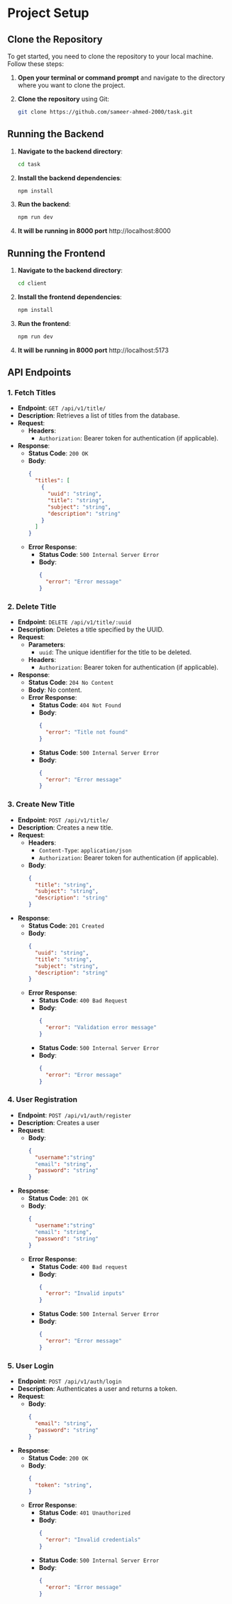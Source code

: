 # Project Setup

## Clone the Repository

To get started, you need to clone the repository to your local machine. Follow these steps:

1. **Open your terminal or command prompt** and navigate to the directory where you want to clone the project.

2. **Clone the repository** using Git:

   ```bash
   git clone https://github.com/sameer-ahmed-2000/task.git


## Running the Backend

1. **Navigate to the backend directory**:

   ```bash
   cd task

2. **Install the backend dependencies**:

   ```bash
   npm install


3. **Run the backend**:

   ```bash
   npm run dev

4. **It will be running in 8000 port**
   http://localhost:8000

## Running the Frontend

1. **Navigate to the backend directory**:

   ```bash
   cd client

2. **Install the frontend dependencies**:

   ```bash
   npm install


3. **Run the frontend**:

   ```bash
   npm run dev

4. **It will be running in 8000 port**
   http://localhost:5173



## API Endpoints

### 1. Fetch Titles
- **Endpoint**: `GET /api/v1/title/`
- **Description**: Retrieves a list of titles from the database.
- **Request**:
  - **Headers**: 
    - `Authorization`: Bearer token for authentication (if applicable).
- **Response**:
  - **Status Code**: `200 OK`
  - **Body**:
    ```json
    {
      "titles": [
        {
          "uuid": "string",
          "title": "string",
          "subject": "string",
          "description": "string"
        }
      ]
    }
    ```
  - **Error Response**:
    - **Status Code**: `500 Internal Server Error`
    - **Body**:
      ```json
      {
        "error": "Error message"
      }
      ```

### 2. Delete Title
- **Endpoint**: `DELETE /api/v1/title/:uuid`
- **Description**: Deletes a title specified by the UUID.
- **Request**:
  - **Parameters**: 
    - `uuid`: The unique identifier for the title to be deleted.
  - **Headers**:
    - `Authorization`: Bearer token for authentication (if applicable).
- **Response**:
  - **Status Code**: `204 No Content`
  - **Body**: No content.
  - **Error Response**:
    - **Status Code**: `404 Not Found`
    - **Body**:
      ```json
      {
        "error": "Title not found"
      }
      ```
    - **Status Code**: `500 Internal Server Error`
    - **Body**:
      ```json
      {
        "error": "Error message"
      }
      ```

### 3. Create New Title
- **Endpoint**: `POST /api/v1/title/`
- **Description**: Creates a new title.
- **Request**:
  - **Headers**:
    - `Content-Type`: `application/json`
    - `Authorization`: Bearer token for authentication (if applicable).
  - **Body**:
    ```json
    {
      "title": "string",
      "subject": "string",
      "description": "string"
    }
    ```
- **Response**:
  - **Status Code**: `201 Created`
  - **Body**:
    ```json
    {
      "uuid": "string",
      "title": "string",
      "subject": "string",
      "description": "string"
    }
    ```
  - **Error Response**:
    - **Status Code**: `400 Bad Request`
    - **Body**:
      ```json
      {
        "error": "Validation error message"
      }
      ```
    - **Status Code**: `500 Internal Server Error`
    - **Body**:
      ```json
      {
        "error": "Error message"
      }
      ```
### 4. User Registration
- **Endpoint**: `POST /api/v1/auth/register`
- **Description**: Creates a user
- **Request**:
  - **Body**:
    ```json
    {
      "username":"string"
      "email": "string",
      "password": "string"
    }
    ```
- **Response**:
  - **Status Code**: `201 OK`
  - **Body**:
    ```json
    {
      "username":"string"
      "email": "string",
      "password": "string"
    }
    ```
  - **Error Response**:
    - **Status Code**: `400 Bad request`
    - **Body**:
      ```json
      {
        "error": "Invalid inputs"
      }
      ```
    - **Status Code**: `500 Internal Server Error`
    - **Body**:
      ```json
      {
        "error": "Error message"
      }
      ```


### 5. User Login
- **Endpoint**: `POST /api/v1/auth/login`
- **Description**: Authenticates a user and returns a token.
- **Request**:
  - **Body**:
    ```json
    {
      "email": "string",
      "password": "string"
    }
    ```
- **Response**:
  - **Status Code**: `200 OK`
  - **Body**:
    ```json
    {
      "token": "string",
    }
    ```
  - **Error Response**:
    - **Status Code**: `401 Unauthorized`
    - **Body**:
      ```json
      {
        "error": "Invalid credentials"
      }
      ```
    - **Status Code**: `500 Internal Server Error`
    - **Body**:
      ```json
      {
        "error": "Error message"
      }
      ```


